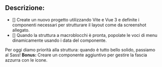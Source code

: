## Descrizione:
- [] Create un nuovo progetto utilizzando Vite e Vue 3 e definite i componenti necessari per strutturare il layout come da screenshot allegato.
- [] Quando la struttura a macroblocchi è pronta, popolate le voci di menu dinamicamente usando i data del componente.

Per oggi diamo priorità alla struttura: quando è tutto bello solido, passiamo al Sass!
**Bonus:**
Creare un componente aggiuntivo per gestire la fascia azzurra con le icone.